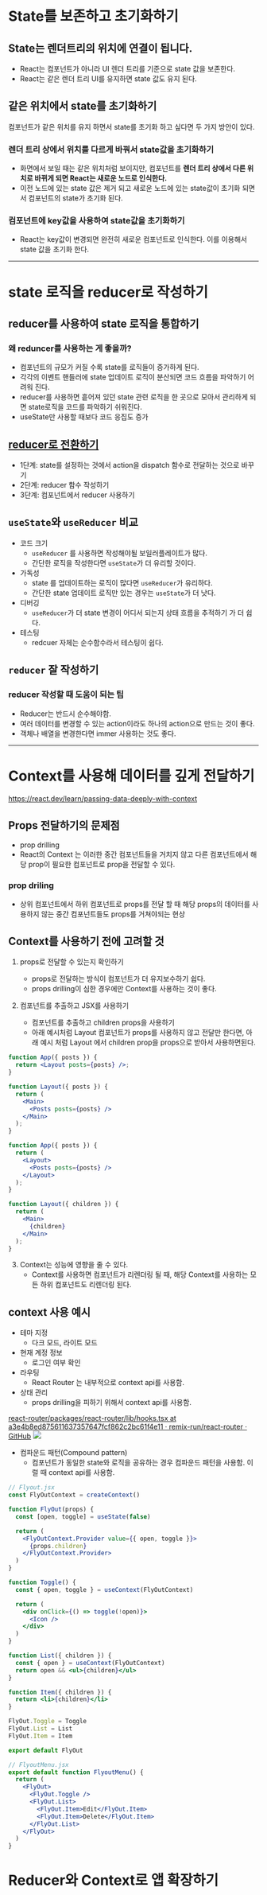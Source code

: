# State를 보존하고 초기화하기

## State는 렌더트리의 위치에 연결이 됩니다.
- React는 컴포넌트가 아니라 UI 렌더 트리를 기준으로 state 값을 보존한다.
- React는 같은 렌더 트리 UI를 유지하면 state 값도 유지 된다.

## 같은 위치에서 state를 초기화하기
컴포넌트가 같은 위치를 유지 하면서 state를 초기화 하고 싶다면 두 가지 방안이 있다.

### 렌더 트리 상에서 위치를 다르게 바꿔서 state값을 초기화하기
- 화면에서 보일 때는 같은 위치처럼 보이지만, 컴포넌트를 **렌더 트리 상에서 다른 위치로 바뀌게 되면 React는 새로운 노드로 인식한다.**
- 이전 노드에 있는 state 값은 제거 되고 새로운 노드에 있는 state값이 초기화 되면서 컴포넌트의 state가 초기화 된다.

### 컴포넌트에 key값을 사용하여 state값을 초기화하기
- React는 key값이 변경되면 완전히 새로운 컴포넌트로 인식한다. 이를 이용해서 state 값을 초기화 한다. 


---
# state 로직을 reducer로 작성하기

## reducer를 사용하여 state 로직을 통합하기

### 왜 reduncer를 사용하는 게 좋을까?
- 컴포넌트의 규모가 커질 수록 state를 로직들이 증가하게 된다.
- 각각의 이벤트 핸들러에 state 업데이트 로직이 분산되면 코드 흐름을 파악하기 어려워 진다.
- reducer를 사용하면 흩어져 있던 state 관련 로직을 한 곳으로 모아서 관리하게 되면 state로직을 코드를 파악하기 쉬워진다.
- useState만 사용할 때보다 코드 응집도 증가
## [reducer로 전환하기](https://ko.react.dev/learn/extracting-state-logic-into-a-reducer#step-1-move-from-setting-state-to-dispatching-actions)

- 1단계: state를 설정하는 것에서 action을 dispatch 함수로 전달하는 것으로 바꾸기
- 2단계: reducer 함수 작성하기
- 3단계: 컴포넌트에서 reducer 사용하기

## `useState`와 `useReducer` 비교  

- 코드 크기
	- `useReducer` 를 사용하면 작성해야될 보일러플레이트가 많다.
	- 간단한 로직을 작성한다면 `useState`가 더 유리할 것이다.
- 가독성
	- state 를 업데이트하는 로직이 많다면 `useReducer`가 유리하다.
	- 간단한 state 업데이트 로직만 있는 경우는 `useState`가 더 낫다.
- 디버깅
	- `useReducer`가 더 state 변경이 어디서 되는지 상태 흐름을 추적하기 가 더 쉽다.
- 테스팅
	- redcuer 자체는 순수함수라서 테스팅이 쉽다.


## `reducer` 잘 작성하기

### reducer 작성할 때 도움이 되는 팁
- Reducer는 반드시 순수해야함.
- 여러 데이터를 변경할 수 있는 action이라도 하나의 action으로 만드는 것이 좋다.
- 객체나 배열을 변경한다면 immer 사용하는 것도 좋다.

---
# Context를 사용해 데이터를 깊게 전달하기

https://react.dev/learn/passing-data-deeply-with-context

## Props 전달하기의 문제점 
- prop drilling
- React의 Context 는 이러한 중간 컴포넌트들을 거치지 않고 다른 컴포넌트에서 해당 prop이 필요한 컴포넌트로 prop을 전달할 수 있다. 
### prop driling
- 상위 컴포넌트에서 하위 컴포넌트로 props를 전달 할 때 해당 props의 데이터를 사용하지 않는 중간 컴포넌트들도 props를 거쳐야되는 현상
	
## Context를 사용하기 전에 고려할 것

1. props로 전달할 수 있는지 확인하기
    - props로 전달하는 방식이 컴포넌트가 더 유지보수하기 쉽다.
    - props drilling이 심한 경우에만 Context를 사용하는 것이 좋다.

2. 컴포넌트를 추출하고 JSX를 사용하기
   - 컴포넌트를 추출하고 children props을 사용하기
   - 아래 예시처럼 Layout 컴포넌트가 props를 사용하지 않고 전달만 한다면, 아래 예시 처럼 Layout 에서 children prop을 props으로 받아서 사용하면된다.
```jsx
function App({ posts }) {
  return <Layout posts={posts} />;
}

function Layout({ posts }) {
  return (
    <Main>
      <Posts posts={posts} />
    </Main>
  );
}
```

```jsx
function App({ posts }) {
  return (
    <Layout>
      <Posts posts={posts} />
    </Layout>
  );
}

function Layout({ children }) {
  return (
    <Main>
      {children}
    </Main>
  );
}
```

3. Context는 성능에 영향을 줄 수 있다.
    - Context를 사용하면 컴포넌트가 리렌더링 될 때, 해당 Context를 사용하는 모든 하위 컴포넌트도 리렌더링 된다.

## context 사용 예시
- 테마 지정
    - 다크 모드, 라이트 모드
- 현재 계정 정보
    - 로그인 여부 확인 
- 라우팅
	- React Router 는 내부적으로 context api를 사용함.
- 상태 관리
    - props drilling을 피하기 위해서 context api를 사용함.

[react-router/packages/react-router/lib/hooks.tsx at a3e4b8ed875611637357647fcf862c2bc61f4e11 · remix-run/react-router · GitHub](https://github.com/remix-run/react-router/blob/a3e4b8ed875611637357647fcf862c2bc61f4e11/packages/react-router/lib/hooks.tsx#L310)
![](https://i.imgur.com/kbr7msK.png)


- 컴파운드 패턴(Compound pattern)
    - 컴포넌트가 동일한 state와 로직을 공유하는 경우 컴파운드 패턴을 사용함. 이럴 때 context api를 사용함.
```jsx
// Flyout.jsx
const FlyOutContext = createContext()

function FlyOut(props) {
  const [open, toggle] = useState(false)

  return (
    <FlyOutContext.Provider value={{ open, toggle }}>
      {props.children}
    </FlyOutContext.Provider>
  )
}

function Toggle() {
  const { open, toggle } = useContext(FlyOutContext)

  return (
    <div onClick={() => toggle(!open)}>
      <Icon />
    </div>
  )
}

function List({ children }) {
  const { open } = useContext(FlyOutContext)
  return open && <ul>{children}</ul>
}

function Item({ children }) {
  return <li>{children}</li>
}

FlyOut.Toggle = Toggle
FlyOut.List = List
FlyOut.Item = Item

export default FlyOut

// FlyoutMenu.jsx
export default function FlyoutMenu() {
  return (
    <FlyOut>
      <FlyOut.Toggle />
      <FlyOut.List>
        <FlyOut.Item>Edit</FlyOut.Item>
        <FlyOut.Item>Delete</FlyOut.Item>
      </FlyOut.List>
    </FlyOut>
  )
}
```


# Reducer와 Context로 앱 확장하기